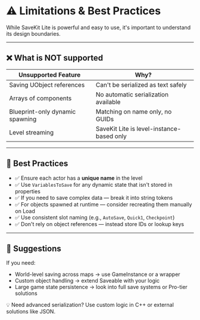 # ⚠️ Limitations & Best Practices

While SaveKit Lite is powerful and easy to use, it's important to understand its design boundaries.

---

## ❌ What is NOT supported

| Unsupported Feature         | Why?                                      |
|-----------------------------|-------------------------------------------|
| Saving UObject references   | Can't be serialized as text safely        |
| Arrays of components        | No automatic serialization available      |
| Blueprint-only dynamic spawning | Matching on name only, no GUIDs     |
| Level streaming             | SaveKit Lite is level-instance-based only |

---

## 🧠 Best Practices

- ✅ Ensure each actor has a **unique name** in the level
- ✅ Use `VariablesToSave` for any dynamic state that isn't stored in properties
- ✅ If you need to save complex data — break it into string tokens
- ✅ For objects spawned at runtime — consider recreating them manually on Load
- ✅ Use consistent slot naming (e.g., ``AutoSave``, ``Quick1``, ``Checkpoint``)
- ✅ Don't rely on object references — instead store IDs or lookup keys

---

## 🔧 Suggestions

If you need:

- World-level saving across maps → use GameInstance or a wrapper
- Custom object handling → extend Saveable with your logic
- Large game state persistence → look into full save systems or Pro-tier solutions



💡 Need advanced serialization? Use custom logic in C++ or external solutions like JSON.